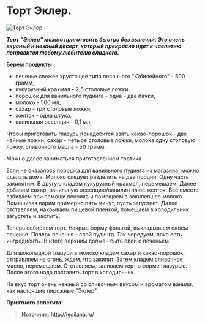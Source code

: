 # Торт Эклер.

![Торт Эклер](/images/Kulinar/Vipechka/Tort/elkler.jpg 'Торт Эклер')

_**Торт "Эклер" можно приготовить быстро без выпечки. Это очень вкусный и нежный десерт, который прекрасно идет к чаепитию понравится любому любителю сладкого.**_
 
**Берем продукты:**

- печенье свежее хрустящее типа песочного "Юбилейного" - 500 грамм,
- кукурузный крахмал - 2,5 столовые ложки,
- порошок для ванильного пудинга - одна - две пачки,
- молоко - 500 мл,
- сахар - три столовые ложки,
- желток - одна штука,
- ванильная эссенция - 0,1 мл.

Чтобы приготовить глазурь понадобится взять какао-порошок - две чайные ложки, сахар - четыре столовые ложки, молока одну столовую ложку, сливочного масла - 50 грамм.
 
Можно далее заниматься приготовлением тортика
 
Если не оказалось порошка для ванильного пудинга из магазина, можно сделать дома. Молоко следует разделить на две порции. Одну часть закипятим. В другую кладем кукурузный крахмал, перемешаем. Далее добавим сахар, ванильную эссенцию/ванилин плюс желток. Все вместе взбиваем при помощи венчика и помещаем в закипевшее молоко. Помешивая варим примерно пять минут, пусть загустеет. Далее отставляем, накрываем пищевой пленкой, помещаем в холодильник загустеть и застыть.
 
Теперь собираем торт. Накрыв форму фольгой, выкладываем слоем печенье. Поверх печенья - слой пудинга. Так чередуем, пока есть ингредиенты. В итоге верхним должен быть слой с печеньем.
 
Для шоколадной глазури в молоко кладем сахар и какао-порошок, отправляем на огонь, ждем, что закипит. Затем кладем сливочное масло, перемешаем. Отставляем, заливаем торт в форме глазурью. После этого надо поставить торт в холодильник.

На вкус торт очень нежный со сливочным вкусом и ароматом ванили, как настоящие пирожные "Эклер".

**Приятного аппетита!**

> **Источник**: http://ledilana.ru/
